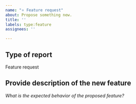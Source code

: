 ```yaml
---
name: "⭐ Feature request"
about: Propose something new.
title: ''
labels: type:feature
assignees: ''

---
```


## Type of report

Feature request

## Provide description of the new feature

*What is the expected behavior of the proposed feature?*
